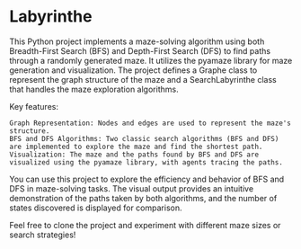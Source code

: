 # Labyrinthe
This Python project implements a maze-solving algorithm using both Breadth-First Search (BFS) and Depth-First Search (DFS) to find paths through a randomly generated maze. It utilizes the pyamaze library for maze generation and visualization. The project defines a Graphe class to represent the graph structure of the maze and a SearchLabyrinthe class that handles the maze exploration algorithms.

Key features:

    Graph Representation: Nodes and edges are used to represent the maze's structure.
    BFS and DFS Algorithms: Two classic search algorithms (BFS and DFS) are implemented to explore the maze and find the shortest path.
    Visualization: The maze and the paths found by BFS and DFS are visualized using the pyamaze library, with agents tracing the paths.

You can use this project to explore the efficiency and behavior of BFS and DFS in maze-solving tasks. The visual output provides an intuitive demonstration of the paths taken by both algorithms, and the number of states discovered is displayed for comparison.

Feel free to clone the project and experiment with different maze sizes or search strategies!
